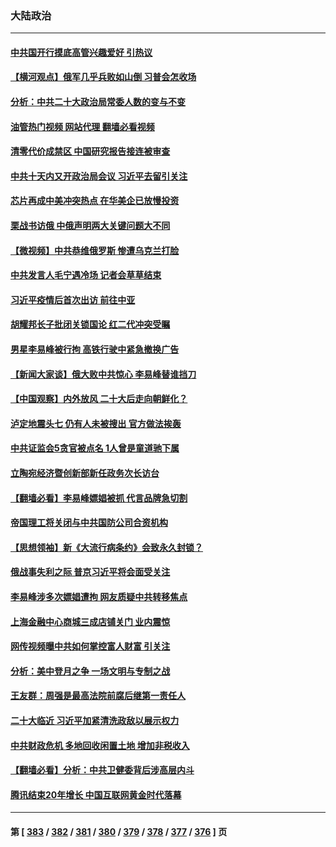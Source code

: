 ### 大陆政治
---
#### [中共国开行摸底高管兴趣爱好 引热议](../../pages/ncid277/n13822898.md?09130845) 
#### [【横河观点】俄军几乎兵败如山倒 习普会怎收场](../../pages/ncid277/n13823556.md?09130845) 
#### [分析：中共二十大政治局常委人数的变与不变](../../pages/ncid277/n13823553.md?09130845) 
#### [油管热门视频 网站代理 翻墙必看视频](http://209.222.30.114:81/youtube.html?09130845)
#### [清零代价成禁区 中国研究报告接连被审查](../../pages/ncid277/n13823436.md?09130845) 
#### [中共十天内又开政治局会议 习近平去留引关注](../../pages/ncid277/n13823450.md?09130845) 
#### [芯片再成中美冲突热点 在华美企已放慢投资](../../pages/ncid277/n13823433.md?09130845) 
#### [栗战书访俄 中俄声明两大关键问题大不同](../../pages/ncid277/n13823387.md?09130845) 
#### [【微视频】中共恭维俄罗斯 惨遭乌克兰打脸](../../pages/ncid277/n13823347.md?09130845) 
#### [中共发言人毛宁遇冷场 记者会草草结束](../../pages/ncid277/n13822999.md?09130845) 
#### [习近平疫情后首次出访 前往中亚](../../pages/ncid277/n13823221.md?09130845) 
#### [胡耀邦长子批闭关锁国论 红二代冲突受瞩](../../pages/ncid277/n13823279.md?09130845) 
#### [男星李易峰被行拘 高铁行驶中紧急撤换广告](../../pages/ncid277/n13823246.md?09130845) 
#### [【新闻大家谈】俄大败中共惊心 李易峰替谁挡刀](../../pages/ncid277/n13823281.md?09130845) 
#### [【中国观察】内外放风 二十大后走向朝鲜化？](../../pages/ncid277/n13823116.md?09130845) 
#### [泸定地震头七 仍有人未被搜出 官方做法挨轰](../../pages/ncid277/n13822968.md?09130845) 
#### [中共证监会5贪官被点名 1人曾是童道驰下属](../../pages/ncid277/n13822998.md?09130845) 
#### [立陶宛经济暨创新部新任政务次长访台](../../pages/ncid277/n13822929.md?09130845) 
#### [【翻墙必看】李易峰嫖娼被抓 代言品牌急切割](../../pages/ncid277/n13822902.md?09130845) 
#### [帝国理工将关闭与中共国防公司合资机构](../../pages/ncid277/n13822785.md?09130845) 
#### [【思想领袖】新《大流行病条约》会致永久封锁？](../../pages/ncid277/n13810045.md?09130845) 
#### [俄战事失利之际 普京习近平将会面受关注](../../pages/ncid277/n13822745.md?09130845) 
#### [李易峰涉多次嫖娼遭拘 网友质疑中共转移焦点](../../pages/ncid277/n13822672.md?09130845) 
#### [上海金融中心商城三成店铺关门 业内震惊](../../pages/ncid277/n13822700.md?09130845) 
#### [网传视频曝中共如何掌控富人财富 引关注](../../pages/ncid277/n13822513.md?09130845) 
#### [分析：美中登月之争 一场文明与专制之战](../../pages/ncid277/n13819724.md?09130845) 
#### [王友群：周强是最高法院前腐后继第一责任人](../../pages/ncid277/n13821952.md?09130845) 
#### [二十大临近 习近平加紧清洗政敌以展示权力](../../pages/ncid277/n13822316.md?09130845) 
#### [中共财政危机 多地回收闲置土地 增加非税收入](../../pages/ncid277/n13822122.md?09130845) 
#### [【翻墙必看】分析：中共卫健委背后涉高层内斗](../../pages/ncid277/n13822078.md?09130845) 
#### [腾讯结束20年增长 中国互联网黄金时代落幕](../../pages/ncid277/n13822061.md?09130845) 

---
#### 第 [ [383](./383.md?09130845) / [382](./382.md?09130845) / [381](./381.md?09130845) / [380](./380.md?09130845) / [379](./379.md?09130845) / [378](./378.md?09130845) / [377](./377.md?09130845) / [376](./376.md?09130845) ] 页
